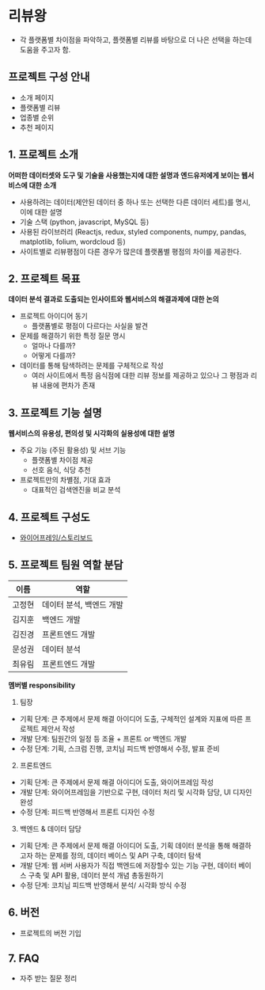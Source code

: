 # 리뷰왕
- 각 플랫폼별 차이점을 파악하고, 플랫폼별 리뷰를 바탕으로 더 나은 선택을 하는데 도움을 주고자 함.


## 프로젝트 구성 안내

* 소개 페이지
* 플랫폼별 리뷰
* 업종별 순위
* 추천 페이지

## 1. 프로젝트 소개

**어떠한 데이터셋와 도구 및 기술을 사용했는지에 대한 설명과 엔드유저에게 보이는 웹서비스에 대한 소개**

  - 사용하려는 데이터(제안된 데이터 중 하나 또는 선택한 다른 데이터 세트)를 명시, 이에 대한 설명
  - 기술 스택 (python, javascript, MySQL 등)
  - 사용된 라이브러리 (Reactjs, redux, styled components, numpy, pandas, matplotlib, folium, wordcloud 등)
  - 사이트별로 리뷰평점이 다른 경우가 많은데 플랫폼별 평점의 차이를 제공한다.

## 2. 프로젝트 목표

**데이터 분석 결과로 도출되는 인사이트와 웹서비스의 해결과제에 대한 논의**
  - 프로젝트 아이디어 동기
    - 플랫폼별로 평점이 다르다는 사실을 발견
  - 문제를 해결하기 위한 특정 질문 명시
    - 얼마나 다를까?
    - 어떻게 다를까?
  - 데이터를 통해 탐색하려는 문제를 구체적으로 작성
    - 여러 사이트에서 특정 음식점에 대한 리뷰 정보를 제공하고 있으나 그 평점과 리뷰 내용에 편차가 존재


## 3. 프로젝트 기능 설명

**웹서비스의 유용성, 편의성 및 시각화의 실용성에 대한 설명**
  - 주요 기능 (주된 활용성) 및 서브 기능
    - 플랫폼별 차이점 제공
    - 선호 음식, 식당 추천
  - 프로젝트만의 차별점, 기대 효과
    - 대표적인 검색엔진을 비교 분석

## 4. 프로젝트 구성도
  - [와이어프레임/스토리보드](https://whimsical.com/2-TUMs2NZ3NRtUkx2cLyiJPw)

## 5. 프로젝트 팀원 역할 분담
| 이름 | 역할 |
| ------ | ------ |
| 고정현 | 데이터 분석, 백엔드 개발 |
| 김지훈 | 백엔드 개발 |
| 김진경 | 프론트엔드 개발 |
| 문성권 | 데이터 분석 |
| 최유림 | 프론트엔드 개발 | 

**멤버별 responsibility**

1. 팀장 

- 기획 단계: 큰 주제에서 문제 해결 아이디어 도출, 구체적인 설계와 지표에 따른 프로젝트 제안서 작성
- 개발 단계: 팀원간의 일정 등 조율 + 프론트 or 백엔드 개발
- 수정 단계: 기획, 스크럼 진행, 코치님 피드백 반영해서 수정, 발표 준비

2. 프론트엔드 

- 기획 단계: 큰 주제에서 문제 해결 아이디어 도출, 와이어프레임 작성
- 개발 단계: 와이어프레임을 기반으로 구현, 데이터 처리 및 시각화 담당, UI 디자인 완성
- 수정 단계: 피드백 반영해서 프론트 디자인 수정

 3. 백엔드 & 데이터 담당  

- 기획 단계: 큰 주제에서 문제 해결 아이디어 도출, 기획 데이터 분석을 통해 해결하고자 하는 문제를 정의, 데이터 베이스 및 API 구축, 데이터 탐색
- 개발 단계: 웹 서버 사용자가 직접 백엔드에 저장할수 있는 기능 구현, 데이터 베이스 구축 및 API 활용, 데이터 분석 개념 총동원하기
- 수정 단계: 코치님 피드백 반영해서 분석/ 시각화 방식 수정

## 6. 버전
  - 프로젝트의 버전 기입

## 7. FAQ
  - 자주 받는 질문 정리
